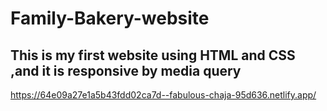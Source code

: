 # Family-Bakery-website
This is my first website using HTML and CSS ,and it is responsive by media query
-
https://64e09a27e1a5b43fdd02ca7d--fabulous-chaja-95d636.netlify.app/
